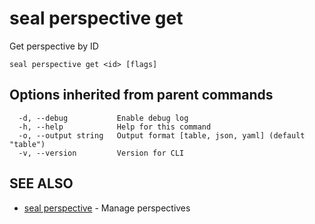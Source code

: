 # seal perspective get

Get perspective by ID

```
seal perspective get <id> [flags]
```

## Options inherited from parent commands

```
  -d, --debug           Enable debug log
  -h, --help            Help for this command
  -o, --output string   Output format [table, json, yaml] (default "table")
  -v, --version         Version for CLI
```

## SEE ALSO

* [seal perspective](seal_perspective)	 - Manage perspectives

